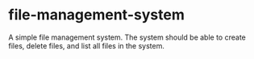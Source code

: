 # file-management-system
A simple file management system. The system should be able to create files, delete files, and list all files in the system. 
